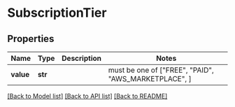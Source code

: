 # SubscriptionTier


## Properties
Name | Type | Description | Notes
------------ | ------------- | ------------- | -------------
**value** | **str** |  |  must be one of ["FREE", "PAID", "AWS_MARKETPLACE", ]

[[Back to Model list]](../README.md#documentation-for-models) [[Back to API list]](../README.md#documentation-for-api-endpoints) [[Back to README]](../README.md)


